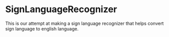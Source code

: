 # SignLanguageRecognizer
This is our attempt at making a sign language recognizer that helps convert sign language to english language.
